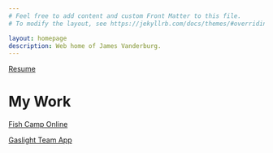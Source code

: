 ```yaml
---
# Feel free to add content and custom Front Matter to this file.
# To modify the layout, see https://jekyllrb.com/docs/themes/#overriding-theme-defaults

layout: homepage
description: Web home of James Vanderburg.
---
```

<a href="/VanderburgJames_resume.pdf" target="_blank">Resume</a>

# My Work

[Fish Camp Online](/projects/#fish-camp-online)

[Gaslight Team App](/projects/#gaslight-team-app)
